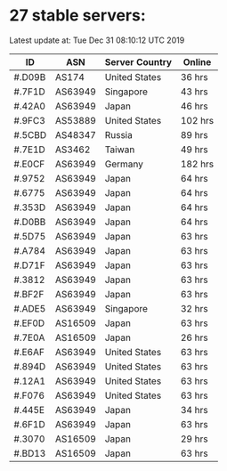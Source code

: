 # 27 stable servers:

Latest update at: Tue Dec 31 08:10:12 UTC 2019

| ID | ASN | Server Country | Online |
| -- | --- | -------------- | ------ |
| #.D09B | AS174 | United States | 36 hrs |
| #.7F1D | AS63949 | Singapore | 43 hrs |
| #.42A0 | AS63949 | Japan | 46 hrs |
| #.9FC3 | AS53889 | United States | 102 hrs |
| #.5CBD | AS48347 | Russia | 89 hrs |
| #.7E1D | AS3462 | Taiwan | 49 hrs |
| #.E0CF | AS63949 | Germany | 182 hrs |
| #.9752 | AS63949 | Japan | 64 hrs |
| #.6775 | AS63949 | Japan | 64 hrs |
| #.353D | AS63949 | Japan | 64 hrs |
| #.D0BB | AS63949 | Japan | 64 hrs |
| #.5D75 | AS63949 | Japan | 63 hrs |
| #.A784 | AS63949 | Japan | 63 hrs |
| #.D71F | AS63949 | Japan | 63 hrs |
| #.3812 | AS63949 | Japan | 63 hrs |
| #.BF2F | AS63949 | Japan | 63 hrs |
| #.ADE5 | AS63949 | Singapore | 32 hrs |
| #.EF0D | AS16509 | Japan | 63 hrs |
| #.7E0A | AS16509 | Japan | 26 hrs |
| #.E6AF | AS63949 | United States | 63 hrs |
| #.894D | AS63949 | United States | 63 hrs |
| #.12A1 | AS63949 | United States | 63 hrs |
| #.F076 | AS63949 | United States | 63 hrs |
| #.445E | AS63949 | Japan | 34 hrs |
| #.6F1D | AS63949 | Japan | 63 hrs |
| #.3070 | AS16509 | Japan | 29 hrs |
| #.BD13 | AS16509 | Japan | 63 hrs |

